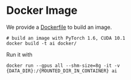 # Docker Image

We provide a [Dockerfile](Dockerfile) to build an image.

```shell
# build an image with PyTorch 1.6, CUDA 10.1
docker build -t ai docker/
```

Run it with

```shell
docker run --gpus all --shm-size=8g -it -v {DATA_DIR}:/{MOUNTED_DIR_IN_CONTAINER} ai
```


